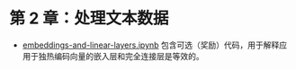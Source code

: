 # 第 2 章：处理文本数据

- [embeddings-and-linear-layers.ipynb](embeddings-and-linear-layers.ipynb) 包含可选（奖励）代码，用于解释应用于独热编码向量的嵌入层和完全连接层是等效的。